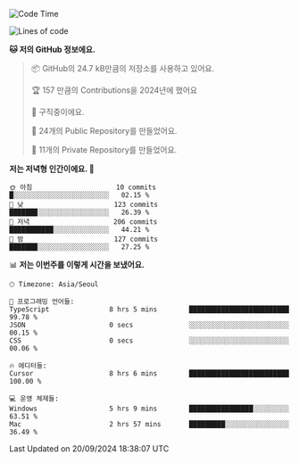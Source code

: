   <!--START_SECTION:waka-->
![Code Time](http://img.shields.io/badge/Code%20Time-830%20hrs%2023%20mins-blue)

![Lines of code](https://img.shields.io/badge/%EC%A0%80%EB%8A%94%20%EC%97%AC%ED%83%9C%EA%B9%8C%EC%A7%80%20-411.5%20thousand%20%EC%A4%84%EC%9D%98%20%EC%BD%94%EB%93%9C%EB%A5%BC%20%EC%9E%91%EC%84%B1%ED%96%88%EC%96%B4%EC%9A%94.-blue)

**🐱 저의 GitHub 정보에요.** 

> 📦 GitHub의 24.7 kB만큼의 저장소를 사용하고 있어요. 
 > 
> 🏆 157 만큼의 Contributions을 2024년에 했어요
 > 
> 💼 구직중이에요.
 > 
> 📜 24개의 Public Repository를 만들었어요. 
 > 
> 🔑 11개의 Private Repository를 만들었어요. 
 > 
**저는 저녁형 인간이에요. 🦉** 

```text
🌞 아침                     10 commits          █░░░░░░░░░░░░░░░░░░░░░░░░   02.15 % 
🌆 낮　                     123 commits         ███████░░░░░░░░░░░░░░░░░░   26.39 % 
🌃 저녁                     206 commits         ███████████░░░░░░░░░░░░░░   44.21 % 
🌙 밤　                     127 commits         ███████░░░░░░░░░░░░░░░░░░   27.25 % 
```


📊 **저는 이번주를 이렇게 시간을 보냈어요.** 

```text
🕑︎ Timezone: Asia/Seoul

💬 프로그래밍 언어들: 
TypeScript               8 hrs 5 mins        █████████████████████████   99.78 % 
JSON                     0 secs              ░░░░░░░░░░░░░░░░░░░░░░░░░   00.15 % 
CSS                      0 secs              ░░░░░░░░░░░░░░░░░░░░░░░░░   00.06 % 

🔥 에디터들: 
Cursor                   8 hrs 6 mins        █████████████████████████   100.00 % 

💻 운영 체제들: 
Windows                  5 hrs 9 mins        ████████████████░░░░░░░░░   63.51 % 
Mac                      2 hrs 57 mins       █████████░░░░░░░░░░░░░░░░   36.49 % 
```


 Last Updated on 20/09/2024 18:38:07 UTC
<!--END_SECTION:waka-->
